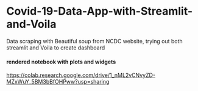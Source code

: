 # Covid-19-Data-App-with-Streamlit-and-Voila
Data scraping with Beautiful soup from NCDC website, trying out both streamlit and Voila to create dashboard

#### rendered notebook with plots and widgets
https://colab.research.google.com/drive/1_nML2vCNvyZD-MZxWuY_5BM3bBfOHPww?usp=sharing
